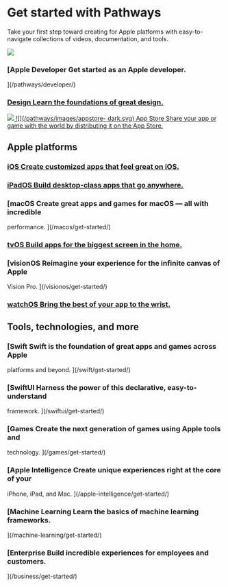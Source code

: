 # Get started with Pathways

Take your first step toward creating for Apple platforms with easy-to-navigate
collections of videos, documentation, and tools.

![](/assets/elements/icons/symbols/appstore.svg)

### [Apple Developer Get started as an Apple developer.
](/pathways/developer/)

### [Design Learn the foundations of great design. ](/design/get-started/)

[ ![](/pathways/images/appstore-light.svg) ![](/pathways/images/appstore-
dark.svg) App Store Share your app or game with the world by distributing it
on the App Store. ](/app-store/get-started/)

## Apple platforms

### [iOS Create customized apps that feel great on iOS. ](/ios/get-started/)

### [iPadOS Build desktop-class apps that go anywhere. ](/ipados/get-started/)

### [macOS Create great apps and games for macOS — all with incredible
performance. ](/macos/get-started/)

### [tvOS Build apps for the biggest screen in the home. ](/tvos/get-started/)

### [visionOS Reimagine your experience for the infinite canvas of Apple
Vision Pro. ](/visionos/get-started/)

### [watchOS Bring the best of your app to the wrist. ](/watchos/get-started/)

## Tools, technologies, and more

### [Swift Swift is the foundation of great apps and games across Apple
platforms and beyond. ](/swift/get-started/)

### [SwiftUI Harness the power of this declarative, easy-to-understand
framework. ](/swiftui/get-started/)

### [Games Create the next generation of games using Apple tools and
technology. ](/games/get-started/)

### [Apple Intelligence Create unique experiences right at the core of your
iPhone, iPad, and Mac. ](/apple-intelligence/get-started/)

### [Machine Learning Learn the basics of machine learning frameworks.
](/machine-learning/get-started/)

### [Enterprise Build incredible experiences for employees and customers.
](/business/get-started/)

